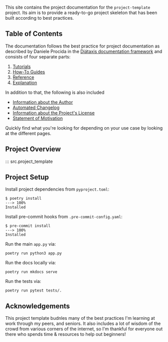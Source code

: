 This site contains the project documentation for the
`project-template` project.
Its aim is to provide a ready-to-go project skeleton that has been built according to best practices.

## Table of Contents

The documentation follows the best practice for
project documentation as described by Daniele Procida
in the [Diátaxis documentation framework](https://diataxis.fr/)
and consists of four separate parts:

1. [Tutorials](tutorials.md)
2. [How-To Guides](how-to-guides.md)
3. [Reference](reference.md)
4. [Explanation](explanation.md)

In addition to that, the following is also included

- [Information about the Author](author.md)
- [Automated Changelog](changelog.md)
- [Information about the Project's License](license.md)
- [Statement of Motivation](motivation.md)

Quickly find what you're looking for depending on
your use case by looking at the different pages.

## Project Overview

::: src.project_template

## Project Setup

Install project dependencies from `pyproject.toml`:

<!-- termynal -->

```
$ poetry install
---> 100%
Installed
```

Install pre-commit hooks from `.pre-commit-config.yaml`:

<!-- termynal -->

```
$ pre-commit install
---> 100%
Installed
```

Run the main `app.py` via:

```
poetry run python3 app.py
```

Run the docs locally via:

```
poetry run mkdocs serve
```

Run the tests via:

```
poetry run pytest tests/.
```

## Acknowledgements

This project template budnles many of the best practices I'm learning at work through my peers, and seniors. It also includes a lot of wisdom of the crowd from various corners of the internet, so I'm thankful for everyone out there who spends time & resources to help out beginners!
